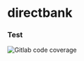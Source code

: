 # directbank
### Test

![Gitlab code coverage](https://img.shields.io/gitlab/coverage/kizyanov/directbank/master)